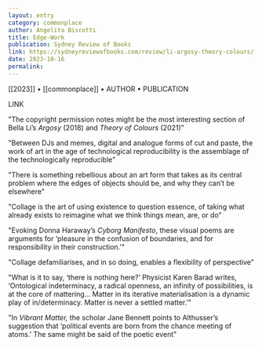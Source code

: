 ```yaml
---
layout: entry
category: commonplace
author: Angelita Biscotti
title: Edge-Work
publication: Sydney Review of Books
link: https://sydneyreviewofbooks.com/review/li-argosy-theory-colours/
date: 2023-10-16
permalink:
---
```


[[2023]] • [[commonplace]] • AUTHOR • PUBLICATION

LINK

"The copyright permission notes might be the most interesting section of Bella Li’s *Argosy* (2018) and *Theory of Colours* (2021)"

"Between DJs and memes, digital and analogue forms of cut and paste, the work of art in the age of technological reproducibility is the assemblage of the technologically reproducible"

"There is something rebellious about an art form that takes as its central problem where the edges of objects should be, and why they can’t be elsewhere"

"Collage is the art of using existence to question essence, of taking what already exists to reimagine what we think things mean, are, or do"

"Evoking Donna Haraway’s *Cyborg Manifesto*, these visual poems are arguments for ‘pleasure in the confusion of boundaries, and for responsibility in their construction.’"

"Collage defamiliarises, and in so doing, enables a flexibility of perspective"

"What is it to say, ‘there is nothing here?’ Physicist Karen Barad writes, ‘Ontological indeterminacy, a radical openness, an infinity of possibilities, is at the core of mattering… Matter in its iterative materialisation is a dynamic play of in/determinacy. Matter is never a settled matter.’"

"In *Vibrant Matter,* the scholar Jane Bennett points to Althusser’s suggestion that ‘political events are born from the chance meeting of atoms.’ The same might be said of the poetic event"
